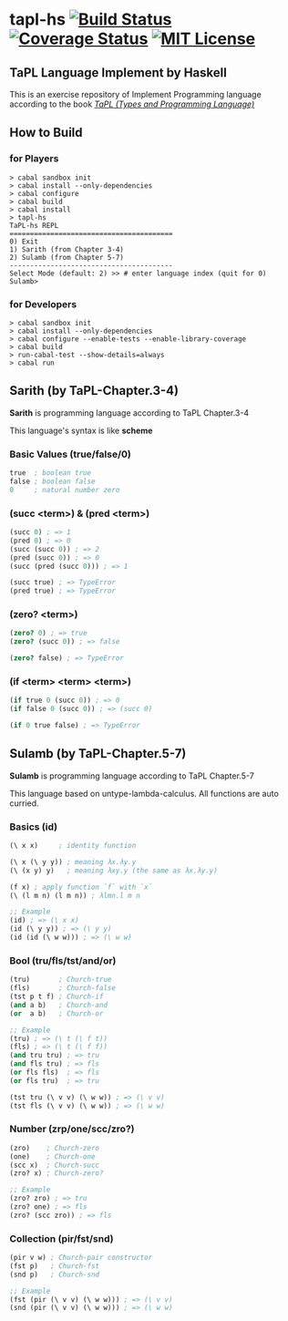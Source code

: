 # tapl-hs [![Build Status](http://img.shields.io/travis/VoQn/tapl-hs.svg?style=flat-square)](https://travis-ci.org/VoQn/tapl-hs) [![Coverage Status](https://img.shields.io/coveralls/VoQn/tapl-hs.svg?style=flat-square)](https://coveralls.io/r/VoQn/tapl-hs?branch=master) [![MIT License](http://img.shields.io/badge/license-MIT-brightgreen.svg?style=flat-square)](https://tldrlegal.com/license/mit-license)

## TaPL Language Implement by Haskell

This is an exercise repository of Implement Programming language according to the book [_TaPL (Types and Programming Language)_](http://www.cis.upenn.edu/~bcpierce/tapl/)

## How to Build

### for Players
```shell
> cabal sandbox init
> cabal install --only-dependencies
> cabal configure
> cabal build
> cabal install
> tapl-hs
TaPL-hs REPL
========================================
0) Exit
1) Sarith (from Chapter 3-4)
2) Sulamb (from Chapter 5-7)
----------------------------------------
Select Mode (default: 2) >> # enter language index (quit for 0)
Sulamb>
```

### for Developers
```shell
> cabal sandbox init
> cabal install --only-dependencies
> cabal configure --enable-tests --enable-library-coverage
> cabal build
> run-cabal-test --show-details=always
> cabal run
```

## Sarith (by TaPL-Chapter.3-4)
**Sarith** is programming language according to TaPL Chapter.3-4

This language's syntax is like __scheme__
### Basic Values (true/false/0)
```scheme
true  ; boolean true
false ; boolean false
0     ; natural number zero
```

### (succ &lt;term&gt;) & (pred &lt;term&gt;)
```scheme
(succ 0) ; => 1
(pred 0) ; => 0
(succ (succ 0)) ; => 2
(pred (succ 0)) ; => 0
(succ (pred (succ 0))) ; => 1

(succ true) ; => TypeError
(pred true) ; => TypeError
```

### (zero? &lt;term&gt;)
```scheme
(zero? 0) ; => true
(zero? (succ 0)) ; => false

(zero? false) ; => TypeError
```

### (if &lt;term&gt; &lt;term&gt; &lt;term&gt;)
```scheme
(if true 0 (succ 0)) ; => 0
(if false 0 (succ 0)) ; => (succ 0)

(if 0 true false) ; => TypeError
```

## Sulamb (by TaPL-Chapter.5-7)
**Sulamb** is programming language according to TaPL Chapter.5-7

This language based on untype-lambda-calculus.
All functions are auto curried.

### Basics (id)
```scheme
(\ x x)     ; identity function

(\ x (\ y y)) ; meaning λx.λy.y
(\ (x y) y)   ; meaning λxy.y (the same as λx.λy.y)

(f x) ; apply function `f` with `x`
(\ (l m n) (l m n)) ; λlmn.l m n

;; Example
(id) ; => (\ x x)
(id (\ y y)) ; => (\ y y)
(id (id (\ w w))) ; => (\ w w)
```

### Bool (tru/fls/tst/and/or)
```scheme
(tru)       ; Church-true
(fls)       ; Church-false
(tst p t f) ; Church-if
(and a b)   ; Church-and
(or  a b)   ; Church-or

;; Example
(tru) ; => (\ t (\ f t))
(fls) ; => (\ t (\ f f))
(and tru tru) ; => tru
(and fls tru) ; => fls
(or fls fls)  ; => fls
(or fls tru)  ; => tru

(tst tru (\ v v) (\ w w)) ; => (\ v v)
(tst fls (\ v v) (\ w w)) ; => (\ w w)
```

### Number (zrp/one/scc/zro?)
```scheme
(zro)    ; Church-zero
(one)    ; Church-one
(scc x)  ; Church-succ
(zro? x) ; Church-zero?

;; Example
(zro? zro) ; => tru
(zro? one) ; => fls
(zro? (scc zro)) ; => fls
```

### Collection (pir/fst/snd)
```scheme
(pir v w) ; Church-pair constructor
(fst p)   ; Church-fst
(snd p)   ; Church-snd

;; Example
(fst (pir (\ v v) (\ w w))) ; => (\ v v)
(snd (pir (\ v v) (\ w w))) ; => (\ w w)
```
